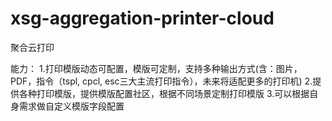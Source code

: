 # xsg-aggregation-printer-cloud
聚合云打印

能力：
  1.打印模版动态可配置，模版可定制，支持多种输出方式(含：图片，PDF，指令（tspl, cpcl, esc三大主流打印指令），未来将适配更多的打印机)
  2.提供各种打印模版，提供模版配置社区，根据不同场景定制打印模版
  3.可以根据自身需求做自定义模版字段配置
